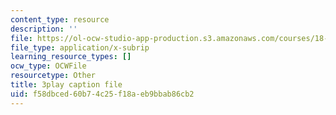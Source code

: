 ```yaml
---
content_type: resource
description: ''
file: https://ol-ocw-studio-app-production.s3.amazonaws.com/courses/18-01sc-single-variable-calculus-fall-2010/f58dbced60b74c25f18aeb9bbab86cb2_wezQdmwolMU.srt
file_type: application/x-subrip
learning_resource_types: []
ocw_type: OCWFile
resourcetype: Other
title: 3play caption file
uid: f58dbced-60b7-4c25-f18a-eb9bbab86cb2
---
```

